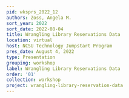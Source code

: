 ```yaml
---
pid: wksprs_2022_12
authors: Zoss, Angela M.
sort_year: 2022
sort_date: 2022-08-04
title: Wrangling Library Reservations Data
location: virtual
host: NCSU Technology Jumpstart Program
pres_date: August 4, 2022
type: Presentation
grouping: workshop
label: Wrangling Library Reservations Data
order: '01'
collection: workshop
project: wrangling-library-reservation-data
---
```

